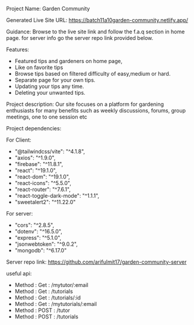 Project Name: Garden Community

Generated Live Site URL: https://batch11a10garden-community.netlify.app/

Guidance: Browse to the live site link and follow the f.a.q section in home page. for server info go the server repo link provided below.

Features:
<ul>
  <li>Featured tips and gardeners on home page,</li>
  <li>Like on favorite tips</li>
  <li>Browse tips based on filtered difficulty of easy,medium or hard.</li>
  <li>Separate page for your own tips.</li>
  <li>Updating your tips any time.</li>
  <li>Deleting your unwanted tips.</li>
</ul>
 


Project description: Our site focuses on a platform for gardening enthusiasts for many benefits such as weekly discussions, forums, group meetings, one to one session etc

Project dependencies:

For Client:

<ul>
  <li>"@tailwindcss/vite": "^4.1.8",</li>
  <li>"axios": "^1.9.0",</li>
  <li>"firebase": "^11.8.1",</li>
  <li>"react": "^19.1.0",</li>
  <li>"react-dom": "^19.1.0",</li>
  <li>"react-icons": "^5.5.0",</li>
  <li>"react-router": "^7.6.1",</li>
  <li>"react-toggle-dark-mode": "^1.1.1",</li>
  <li>"sweetalert2": "^11.22.0"</li>
</ul>

For server:

<ul>
  <li>"cors": "^2.8.5",</li>
  <li>"dotenv": "^16.5.0",</li>
  <li>"express": "^5.1.0",</li>
  <li>"jsonwebtoken": "^9.0.2",</li>
  <li>"mongodb": "^6.17.0"</li>
</ul>

    

Server repo link: https://github.com/arifulmit17/garden-community-server

useful api: 
<ul>
  <li>Method : Get : /mytutor/:email</li>
  <li>Method : Get : /tutorials</li>
  <li>Method : Get : /tutorials/:id</li>
  <li>Method : Get : /mytutorials/:email</li>
  <li>Method : POST : /tutor</li>
  <li>Method : POST : /tutorials</li>
</ul>







